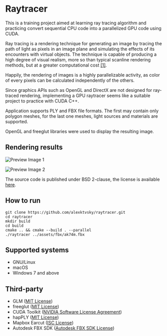 # Raytracer

This is a training project aimed at learning ray tracing algorithm and practicing convert sequential CPU code into a parallelized GPU code using CUDA.

Ray tracing is a rendering technique for generating an image by tracing the path of light as pixels in an image plane and simulating the effects of its encounters with virtual objects. The technique is capable of producing a high degree of visual realism, more so than typical scanline rendering methods, but at a greater computational cost [[1]][wiki_link].

Happily, the rendering of images is a highly parallelizable activity, as color of every pixels can be calculated independently of the others.

Since graphics APIs such as OpenGL and DirectX are not designed for ray-traced rendering, implementing a GPU raytracer seems like a suitable project to practice with CUDA C++.

Application supports PLY and FBX file formats. The first may contain only polygon meshes, for the last one meshes, light sources and materials are supported.

OpenGL and freeglut libraries were used to display the resulting image.


## Rendering results

![][preview_image1]

![][preview_image2]



The source code is published under BSD 2-clause, the license is available [here][license].

## How to run
```
git clone https://github.com/alexktvsky/raytracer.git
cd raytracer
mkdir build
cd build
cmake .. && cmake --build . --parallel
./raytracer ../assets/fbx/ak74m.fbx
```


## Supported systems
* GNU/Linux
* macOS
* Windows 7 and above


## Third-party
* GLM ([MIT License](https://github.com/g-truc/glm/blob/master/copying.txt))
* freeglut ([MIT License](http://freeglut.sourceforge.net/))
* CUDA Toolkit ([NVIDIA Software License Agreement](https://docs.nvidia.com/cuda/eula/index.html))
* hapPLY ([MIT License](https://github.com/nmwsharp/happly/blob/master/LICENSE))
* Mapbox Earcut ([ISC License](https://github.com/mapbox/earcut.hpp/blob/master/LICENSE))
* Autodesk FBX SDK ([Autodesk FBX SDK License](https://damassets.autodesk.net/content/dam/autodesk/www/Company/docs/pdf/legal-notices-&-trademarks/Autodesk_FBX_SDK_2015_License_and_Services_Agreement.pdf))


[//]: # (LINKS)
[wiki_link]: https://en.wikipedia.org/wiki/Ray_tracing_(graphics)
[license]: LICENSE
[preview_image1]: https://github.com/alexktvsky/raytracer/blob/main/docs/images/preview1.png "Preview Image 1"
[preview_image2]: https://github.com/alexktvsky/raytracer/blob/main/docs/images/preview2.png "Preview Image 2"

